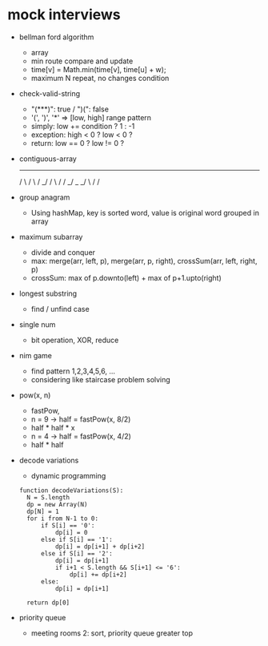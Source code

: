 # mock interviews
- bellman ford algorithm
  - array
  - min route compare and update
  - time[v] = Math.min(time[v], time[u] + w);
  - maximum N repeat, no changes condition

- check-valid-string
  - "(***)": true / ")(": false
  - '(', ')', '*' => [low, high] range pattern
  - simply: low += condition ? 1 : -1
  - exception: high < 0 ? low < 0 ?
  - return: low == 0 ? low != 0 ?

- contiguous-array
     _            _    _   _
    / \          / \  / \_/
   /   \        /   \/
 _/     \_    _/
          \  /
           \/

- group anagram
  - Using hashMap, key is sorted word, value is original word grouped in array
- maximum subarray
  - divide and conquer
  - max: merge(arr, left, p), merge(arr, p, right), crossSum(arr, left, right, p)
  - crossSum: max of p.downto(left) + max of p+1.upto(right)

- longest substring
  - find / unfind case

- single num
  - bit operation, XOR, reduce

- nim game
  - find pattern 1,2,3,4,5,6, ...
  - considering like staircase problem solving

- pow(x, n)
  - fastPow,
  - n = 9 -> half = fastPow(x, 8/2)
  - half * half * x
  - n = 4 -> half = fastPow(x, 4/2)
  - half * half

- decode variations
  - dynamic programming
  ```
  function decodeVariations(S):
    N = S.length
    dp = new Array(N)
    dp[N] = 1
    for i from N-1 to 0:
        if S[i] == '0':
            dp[i] = 0
        else if S[i] == '1':
            dp[i] = dp[i+1] + dp[i+2]
        else if S[i] == '2':
            dp[i] = dp[i+1]
            if i+1 < S.length && S[i+1] <= '6':
                dp[i] += dp[i+2]
        else:
            dp[i] = dp[i+1]

    return dp[0]
  ```

- priority queue
  - meeting rooms 2: sort, priority queue greater top
